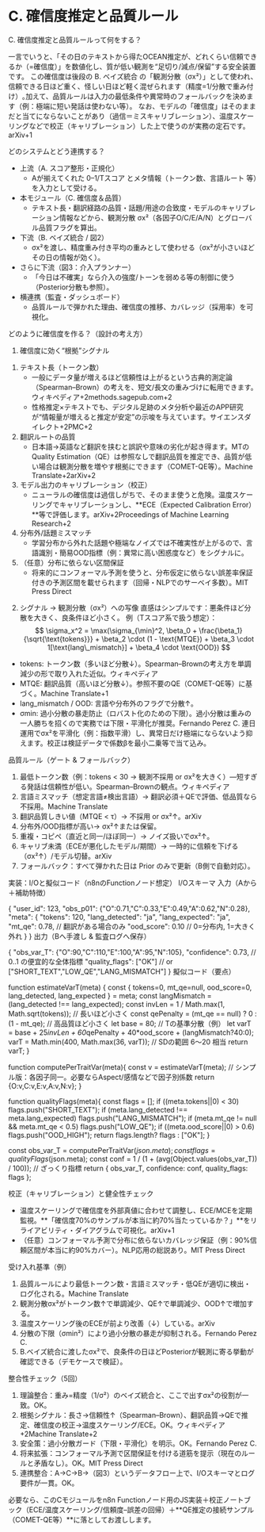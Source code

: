 # C. 確信度推定と品質ルール 

C. 確信度推定と品質ルールって何をする？

一言でいうと、「その日のテキストから得たOCEAN推定が、どれくらい信頼できるか（=確信度）」を数値化し、質が低い観測を“足切り/減点/保留”する安全装置です。 この確信度は後段の B. ベイズ統合 の「観測分散（σx²）」として使われ、信頼できる日ほど重く、怪しい日ほど軽く混ぜられます（精度=1/分散で重み付け）｡加えて、品質ルールは入力の最低条件や異常時のフォールバックを決めます（例：極端に短い発話は使わない等）。
なお、モデルの「確信度」はそのままだと当てにならないことがあり（過信＝ミスキャリブレーション）、温度スケーリングなどで校正（キャリブレーション）した上で使うのが実務の定石です。arXiv+1

どのシステムとどう連携する？
* 上流（A. スコア整形・正規化）
    * Aが揃えてくれた 0–1/Tスコア とメタ情報（トークン数、言語ルート 等）を入力として受ける。
* 本モジュール（C. 確信度＆品質）
    * テキスト長・翻訳経路の品質・話題/用途の合致度・モデルのキャリブレーション情報などから、観測分散 σx²（各因子O/C/E/A/N）とグローバル品質フラグを算出。
* 下流（B. ベイズ統合 / 図2）
    * σx²を渡し、精度重み付き平均の重みとして使わせる（σx²が小さいほどその日の情報が効く）。
* さらに下流（図3：介入プランナー）
    * 「今日は不確実」なら介入の強度/トーンを弱める等の制御に使う（Posterior分散も参照）。
* 横連携（監査・ダッシュボード）
    * 品質ルールで弾かれた理由、確信度の推移、カバレッジ（採用率）を可視化。

どのように確信度を作る？（設計の考え方）
1) 確信度に効く“根拠”シグナル
1. テキスト長（トークン数）
    * 一般にデータ量が増えるほど信頼性は上がるという古典的測定論（Spearman–Brown）の考えを、短文/長文の重みづけに転用できます。ウィキペディア+2methods.sagepub.com+2
    * 性格推定×テキストでも、デジタル足跡のメタ分析や最近のAPP研究が“情報量が増えると推定が安定”の示唆を与えています。サイエンスダイレクト+2PMC+2
2. 翻訳ルートの品質
    * 日本語→英語など翻訳を挟むと誤訳や意味の劣化が起き得ます。MTのQuality Estimation（QE）は参照なしで翻訳品質を推定でき、品質が低い場合は観測分散を増やす根拠にできます（COMET-QE等）。Machine Translate+2arXiv+2
3. モデル出力のキャリブレーション（校正）
    * ニューラルの確信度は過信しがちで、そのまま使うと危険。温度スケーリングでキャリブレーションし、**ECE（Expected Calibration Error）**等で評価します。arXiv+2Proceedings of Machine Learning Research+2
4. 分布外/話題ミスマッチ
    * 学習分布から外れた話題や極端なノイズでは不確実性が上がるので、言語識別・簡易OOD指標（例：異常に高い困惑度など）をシグナルに。
5. （任意）分布に依らない区間保証
    * 将来的にコンフォーマル予測を使うと、分布仮定に依らない誤差率保証付きの予測区間を載せられます（回帰・NLPでのサーベイ多数）。MIT Press Direct
2) シグナル → 観測分散（σx²）への写像
直感はシンプルです：悪条件ほど分散を大きく、良条件ほど小さく。 例（Tスコア系で扱う想定）：
$$
\sigma_x^2 = \max(\sigma_{\min}^2, \beta_0 + \frac{\beta_1}{\sqrt{\text{tokens}}} + \beta_2 \cdot (1 - \text{MTQE}) + \beta_3 \cdot 1[\text{lang\_mismatch}] + \beta_4 \cdot \text{OOD})
$$
* tokens: トークン数（多いほど分散↓）。Spearman–Brownの考え方を単調減少の形で取り入れた近似。ウィキペディア
* MTQE: 翻訳品質（高いほど分散↓）。参照不要のQE（COMET-QE等）に基づく。Machine Translate+1
* lang_mismatch / OOD: 言語や分布外のフラグで分散↑。
* σmin: 過小分散の暴走防止（ロバスト化のための下限）。過小分散は重みの一人勝ちを招くので実務では下限・平滑化が推奨。Fernando Perez C.
連日運用でσx²を平滑化（例：指数平滑）し、異常日だけ極端にならないよう抑えます。校正は検証データで係数βを最小二乗等で当て込み。

品質ルール（ゲート & フォールバック）
1. 最低トークン数（例：tokens < 30 → 観測不採用 or σx²を大きく）—短すぎる発話は信頼性が低い。Spearman–Brownの観点。ウィキペディア
2. 言語ミスマッチ（想定言語≠検出言語）→ 翻訳必須＋QEで評価、低品質なら不採用。Machine Translate
3. 翻訳品質しきい値（MTQE < τ）→ 不採用 or σx²↑。arXiv
4. 分布外/OOD指標が高い→ σx²↑または保留。
5. 重複・コピペ（直近と同一/ほぼ同一）→ ノイズ扱いでσx²↑。
6. キャリブ未満（ECEが悪化したモデル/期間）→ 一時的に信頼を下げる（σx²↑）/モデル切替。arXiv
7. フォールバック：すべて弾かれた日は Prior のみで更新（B側で自動対応）。

実装：I/Oと擬似コード（n8nのFunctionノード想定）
I/Oスキーマ
入力（Aから＋補助特徴）

{
  "user_id": 123,
  "obs_p01": {"O":0.71,"C":0.33,"E":0.49,"A":0.62,"N":0.28},
  "meta": {
    "tokens": 120,
    "lang_detected": "ja",
    "lang_expected": "ja",
    "mt_qe": 0.78,           // 翻訳がある場合のみ
    "ood_score": 0.10        // 0=分布内, 1=大きく外れ
  }
}
出力（Bへ手渡し & 監査ログへ保存）

{
  "obs_var_T": {"O":90,"C":110,"E":100,"A":95,"N":105},
  "confidence": 0.73,             // 0..1 の便宜的な全体指標
  "quality_flags": ["OK"]         // or ["SHORT_TEXT","LOW_QE","LANG_MISMATCH"]
}
擬似コード（要点）

function estimateVarT(meta) {
  const { tokens=0, mt_qe=null, ood_score=0, lang_detected, lang_expected } = meta;
  const langMismatch = (lang_detected !== lang_expected);
  const invLen = 1 / Math.max(1, Math.sqrt(tokens)); // 長いほど小さく
  const qePenalty = (mt_qe == null) ? 0 : (1 - mt_qe); // 高品質ほど小さく
  let base = 80; // Tの基準分散（例）
  let varT  = base + 25*invLen + 60*qePenalty + 40*ood_score + (langMismatch?40:0);
  varT = Math.min(400, Math.max(36, varT)); // SDの範囲 6〜20 相当
  return varT;
}

function computePerTraitVar(meta){
  const v = estimateVarT(meta);
  // シンプル版：各因子同一。必要ならAspect/感情などで因子別係数
  return {O:v,C:v,E:v,A:v,N:v};
}

function qualityFlags(meta){
  const flags = [];
  if ((meta.tokens||0) < 30) flags.push("SHORT_TEXT");
  if (meta.lang_detected !== meta.lang_expected) flags.push("LANG_MISMATCH");
  if (meta.mt_qe != null && meta.mt_qe < 0.5) flags.push("LOW_QE");
  if ((meta.ood_score||0) > 0.6) flags.push("OOD_HIGH");
  return flags.length? flags : ["OK"];
}

const obs_var_T = computePerTraitVar($json.meta);
const flags = qualityFlags($json.meta);
const conf = 1 / (1 + (avg(Object.values(obs_var_T)) / 100)); // ざっくり指標
return { obs_var_T, confidence: conf, quality_flags: flags };

校正（キャリブレーション）と健全性チェック
* 温度スケーリングで確信度を外部真値に合わせて調整し、ECE/MCEを定期監視。**「確信度70%のサンプルが本当に約70%当たっているか？」**をリライアビリティ・ダイアグラムで可視化。arXiv+1
* （任意）コンフォーマル予測で分布に依らないカバレッジ保証（例：90%信頼区間が本当に約90%カバー）。NLP応用の総説あり。MIT Press Direct

受け入れ基準（例）
1. 品質ルールにより最低トークン数・言語ミスマッチ・低QEが適切に検出・ログ化される。Machine Translate
2. 観測分散σx²がトークン数↑で単調減少、QE↑で単調減少、OOD↑で増加する。
3. 温度スケーリング後のECEが前より改善（↓）している。arXiv
4. 分散の下限（σmin²）により過小分散の暴走が抑制される。Fernando Perez C.
5. B.ベイズ統合に渡したσx²で、良条件の日ほどPosteriorが観測に寄る挙動が確認できる（デモケースで検証）。

整合性チェック（5回）
1. 理論整合：重み=精度（1/σ²）のベイズ統合と、ここで出すσx²の役割が一致。OK。
2. 根拠シグナル：長さ→信頼性↑（Spearman–Brown）、翻訳品質→QEで推定、確信度の校正→温度スケーリング/ECE。OK。ウィキペディア+2Machine Translate+2
3. 安全策：過小分散ガード（下限・平滑化）を明示。OK。Fernando Perez C.
4. 将来拡張：コンフォーマル予測で区間保証を付ける道筋を提示（現在のルールと矛盾なし）。OK。MIT Press Direct
5. 連携整合：A→C→B→（図3）というデータフロー上で、I/Oスキーマとログ要件が一貫。OK。

必要なら、このCモジュールをn8n Functionノード用のJS実装＋校正ノートブック（ECE/温度スケーリング/信頼度–誤差の回帰）＋**QE推定の接続サンプル（COMET-QE等）**に落としてお渡しします。
